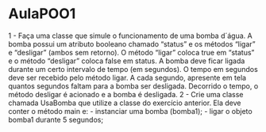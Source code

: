# AulaPOO1
1 - Faça uma classe que simule o funcionamento de uma bomba d´água. A bomba possui um atributo booleano chamado “status” e os métodos “ligar” e “desligar” (ambos sem retorno). O método “ligar” coloca true em “status” e o método “desligar” coloca false em status. A bomba deve ficar ligada durante um certo intervalo de tempo (em segundos). O tempo em segundos deve ser recebido pelo método ligar. A cada segundo, apresente em tela quantos segundos faltam para a bomba ser desligada. Decorrido o tempo, o método desligar é acionado e a bomba é desligada.   2 - Crie uma classe chamada UsaBomba que utilize a classe do exercício anterior. Ela deve conter o método main e:   - instanciar uma bomba (bomba1); - ligar o objeto bomba1 durante 5 segundos;
